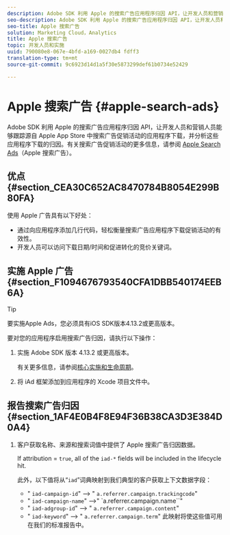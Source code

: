 ```yaml
---
description: Adobe SDK 利用 Apple 的搜索广告应用程序归因 API，让开发人员和营销人员能够跟踪源自 Apple App Store 中搜索广告促销活动的应用程序下载，并分析这些应用程序下载的归因。
seo-description: Adobe SDK 利用 Apple 的搜索广告应用程序归因 API，让开发人员和营销人员能够跟踪源自 Apple App Store 中搜索广告促销活动的应用程序下载，并分析这些应用程序下载的归因。
seo-title: Apple 搜索广告
solution: Marketing Cloud，Analytics
title: Apple 搜索广告
topic: 开发人员和实施
uuid: 790080e8-067e-4bfd-a169-0027db4 fdff3
translation-type: tm+mt
source-git-commit: 9c6923d14d1a5f30e5873299def61b0734e52429

---
```



# Apple 搜索广告 {#apple-search-ads}

Adobe SDK 利用 Apple 的搜索广告应用程序归因 API，让开发人员和营销人员能够跟踪源自 Apple App Store 中搜索广告促销活动的应用程序下载，并分析这些应用程序下载的归因。有关搜索广告促销活动的更多信息，请参阅 [Apple Search Ads](https://searchads.apple.com)（Apple 搜索广告）。

## 优点 {#section_CEA30C652AC8470784B8054E299B80FA}

使用 Apple 广告具有以下好处：

* 通过向应用程序添加几行代码，轻松衡量搜索广告应用程序下载促销活动的有效性。
* 开发人员可以访问下载日期/时间和促进转化的竞价关键词。

## 实施 Apple 广告 {#section_F1094676793540CFA1DBB540174EEB6A}

>[!TIP]
>
>要实施Apple Ads，您必须具有iOS SDK版本4.13.2或更高版本。

要对您的应用程序启用搜索广告归因，请执行以下操作：

1. 实施 Adobe SDK 版本 4.13.2 或更高版本。

   有关更多信息，请参阅[核心实施和生命周期](/help/ios/getting-started/dev-qs.md)。

1. 将 iAd 框架添加到应用程序的 Xcode 项目文件中。

## 报告搜索广告归因 {#section_1AF4E0B4F8E94F36B38CA3D3E384D0A4}

1. 客户获取名称、来源和搜索词值中提供了 Apple 搜索广告归因数据。

   If attribution = `true`, all of the `iad-*` fields will be included in the lifecycle hit.

   此外，以下值将从“`iad`”词典映射到我们典型的客户获取上下文数据字段：

   * " `iad-campaign-id`" --&gt; " `a.referrer.campaign.trackingcode`"
   * " `iad-campaign-name`" --&gt;" `a.referrer.campaign.name``"
   * " `iad-adgroup-id`" --&gt; " `a.referrer.campaign.content`"
   * " `iad-keyword`" --&gt; " `a.referrer.campaign.term`"
   此映射将使这些值可用在我们的标准报告中。

